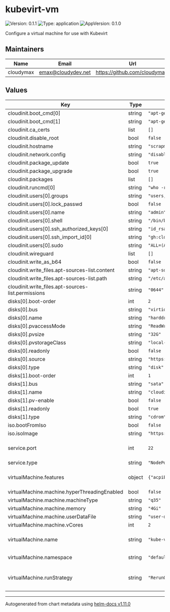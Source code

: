 # kubevirt-vm

![Version: 0.1.1](https://img.shields.io/badge/Version-0.1.1-informational?style=flat-square) ![Type: application](https://img.shields.io/badge/Type-application-informational?style=flat-square) ![AppVersion: 0.1.0](https://img.shields.io/badge/AppVersion-0.1.0-informational?style=flat-square)

Configure a virtual machine for use with Kubevirt

## Maintainers

| Name | Email | Url |
| ---- | ------ | --- |
| cloudymax | <emax@cloudydev.net> | <https://github.com/cloudymax/> |

## Values

| Key | Type | Default | Description |
|-----|------|---------|-------------|
| cloudinit.boot_cmd[0] | string | `"apt-get update"` |  |
| cloudinit.boot_cmd[1] | string | `"apt-get install -y ssh-import-id"` |  |
| cloudinit.ca_certs | list | `[]` |  |
| cloudinit.disable_root | bool | `false` |  |
| cloudinit.hostname | string | `"scrapmetal"` |  |
| cloudinit.network.config | string | `"disabled"` |  |
| cloudinit.package_update | bool | `true` |  |
| cloudinit.package_upgrade | bool | `true` |  |
| cloudinit.packages | list | `[]` |  |
| cloudinit.runcmd[0] | string | `"who -r"` |  |
| cloudinit.users[0].groups | string | `"users, admin, docker, sudo, kvm"` |  |
| cloudinit.users[0].lock_passwd | bool | `false` |  |
| cloudinit.users[0].name | string | `"admin"` |  |
| cloudinit.users[0].shell | string | `"/bin/bash"` |  |
| cloudinit.users[0].ssh_authorized_keys[0] | string | `"id_rsa.pub"` |  |
| cloudinit.users[0].ssh_import_id[0] | string | `"gh:cloudymax"` |  |
| cloudinit.users[0].sudo | string | `"ALL=(ALL) NOPASSWD:ALL"` |  |
| cloudinit.wireguard | list | `[]` |  |
| cloudinit.write_as_b64 | bool | `false` |  |
| cloudinit.write_files.apt-sources-list.content | string | `"apt-sources.list"` |  |
| cloudinit.write_files.apt-sources-list.path | string | `"/etc/apt/sources.list"` |  |
| cloudinit.write_files.apt-sources-list.permissions | string | `"0644"` |  |
| disks[0].boot-order | int | `2` |  |
| disks[0].bus | string | `"virtio"` |  |
| disks[0].name | string | `"harddrive"` |  |
| disks[0].pvaccessMode | string | `"ReadWriteOnce"` |  |
| disks[0].pvsize | string | `"32G"` |  |
| disks[0].pvstorageClass | string | `"local-path"` |  |
| disks[0].readonly | bool | `false` |  |
| disks[0].source | string | `"https://cloud.debian.org/images/cloud/bookworm/daily/latest/debian-12-generic-amd64-daily.qcow2"` |  |
| disks[0].type | string | `"disk"` |  |
| disks[1].boot-order | int | `1` |  |
| disks[1].bus | string | `"sata"` |  |
| disks[1].name | string | `"cloudinitvolume"` |  |
| disks[1].pv-enable | bool | `false` |  |
| disks[1].readonly | bool | `true` |  |
| disks[1].type | string | `"cdrom"` |  |
| iso.bootFromIso | bool | `false` |  |
| iso.isoImage | string | `"https://cdimage.debian.org/debian-cd/current/amd64/iso-dvd/debian-12.0.0-amd64-DVD-1.iso"` |  |
| service.port | int | `22` | port to use with k8s service |
| service.type | string | `"NodePort"` |  |
| virtualMachine.features | object | `{"acpiEnabled":true,"autoattachGraphicsDevice":true,"autoattachPodInterface":true,"autoattachSerialConsole":true,"efiEnabled":true,"kvmEnabled":true,"smmEnabled":true}` | Enable the use of the KVM accelerator |
| virtualMachine.machine.hyperThreadingEnabled | bool | `false` |  |
| virtualMachine.machine.machineType | string | `"q35"` |  |
| virtualMachine.machine.memory | string | `"4Gi"` |  |
| virtualMachine.machine.userDataFile | string | `"user-data.yaml"` |  |
| virtualMachine.machine.vCores | int | `2` |  |
| virtualMachine.name | string | `"kube-virt-vm0"` | name of the virtualMachine object |
| virtualMachine.namespace | string | `"default"` | namespace to deploy the vm |
| virtualMachine.runStrategy | string | `"RerunOnFailure"` | One of 'Always' `RerunOnFailure` `Manual` `Halted` |

----------------------------------------------
Autogenerated from chart metadata using [helm-docs v1.11.0](https://github.com/norwoodj/helm-docs/releases/v1.11.0)

